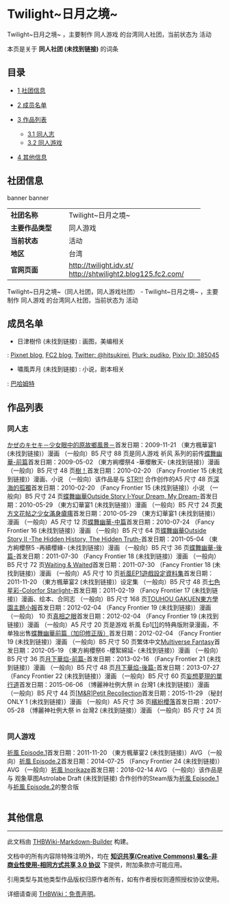 # Twilight~日月之境~

<!-- source html: G:\repos\THBWiki-Markdown-Builder\THBWikiMarkdown\Temp\main\8\8c\ns0%3ATwilight%7E%E6%97%A5%E6%9C%88%E4%B9%8B%E5%A2%83%7E.html -->

Twilight~日月之境~ ，主要制作 同人游戏 的台湾同人社团，当前状态为 活动

本页是关于 **同人社团 (未找到链接)** 的词条
## 目录

- [1 社团信息](#社团信息)
- [2 成员名单](#成员名单)
- [3 作品列表](#作品列表)

  - [3.1 同人志](#同人志)
  - [3.2 同人游戏](#同人游戏)



- [4 其他信息](#其他信息)




## 社团信息
[](./文件-Twilight~日月之境~banner.jpg.md)  [](./文件-Twilight~日月之境~banner.jpg.md)banner
[](./文件-Twilight~日月之境~banner2.gif.md)  [](./文件-Twilight~日月之境~banner2.gif.md)banner

<table><tbody><tr><td style="width:120px"><b>社团名称</b></td><td style="min-width:300px"> Twilight~日月之境~ </td></tr><tr><td><b>主要作品类型</b></td><td>同人游戏</td></tr><tr><td><b>当前状态</b></td><td>活动</td></tr><tr><td><b>地区</b></td><td>台湾</td></tr><tr><td><b>官网页面</b></td><td><a rel="nofollow" class="external free" href="http://twilight.idv.st/">http://twilight.idv.st/</a> <br><a rel="nofollow" class="external free" href="http://shtwilight2.blog125.fc2.com/">http://shtwilight2.blog125.fc2.com/</a></td></tr></tbody></table>

Twilight~日月之境~（同人社团，同人游戏社团） - Twilight~日月之境~ ，主要制作 同人游戏 的台湾同人社团，当前状态为 活动
## 成员名单
- 日津樹伶 (未找到链接)&#160;: 画图，美编相关

: [Pixnet blog](http://hitsukirei.pixnet.net/blog), [FC2 blog](http://hitsukirei.blog118.fc2.com/), [Twitter: @hitsukirei](https://twitter.com/hitsukirei), [Plurk: pudiko](https://www.plurk.com/pudiko), [Pixiv ID: 385045](https://www.pixiv.net/users/385045)

- 嘯風弄月 (未找到链接)&#160;: 小说，剧本相关

: [巴哈姆特](http://home.gamer.com.tw/homeindex.php?owner=hayui)　

## 作品列表
### 同人志
[](./かぜのキセキ－少女眼中的原故鄉風景－.md)[かぜのキセキ－少女眼中的原故鄉風景－](./かぜのキセキ－少女眼中的原故鄉風景－.md)首发日期：2009-11-21 （東方楓華宴1 (未找到链接)）漫画 （一般向）B5&#160;尺寸 88&#160;页是同人游戏 祈风 系列的前传[](./蝶舞幽華-前篇.md)[蝶舞幽華-前篇](./蝶舞幽華-前篇.md)首发日期：2009-05-02 （東方絢櫻祭4 -華櫻散天- (未找到链接)）漫画 （一般向）B5&#160;尺寸 48&#160;页[](./樹！.md)[樹！](./樹！.md)首发日期：2010-02-20 （Fancy Frontier 15 (未找到链接)）漫画、​小说 （一般向）该作品是与 [STR!!!](./STR!!!.md) 合作创作的A5&#160;尺寸 48&#160;页[](./深海的孤獨.md)[深海的孤獨](./深海的孤獨.md)首发日期：2010-02-20 （Fancy Frontier 15 (未找到链接)）小说 （一般向）B5&#160;尺寸 24&#160;页[](./蝶舞幽華Outside_Story_I-Your_Dream,_My_Dream-.md)[蝶舞幽華Outside Story I-Your Dream, My Dream-](./蝶舞幽華Outside_Story_I-Your_Dream,_My_Dream-.md)首发日期：2010-05-29 （東方幻華宴1 (未找到链接)）漫画 （一般向）B5&#160;尺寸 24&#160;页[](./東方文花帖之少女滿身瘡痍.md)[東方文花帖之少女滿身瘡痍](./東方文花帖之少女滿身瘡痍.md)首发日期：2010-05-29 （東方幻華宴1 (未找到链接)）漫画 （一般向）A5&#160;尺寸 12&#160;页[](./蝶舞幽華-中篇.md)[蝶舞幽華-中篇](./蝶舞幽華-中篇.md)首发日期：2010-07-24 （Fancy Frontier 16 (未找到链接)）漫画 （一般向）B5&#160;尺寸 64&#160;页[](./蝶舞幽華Outside_Story_II_-The_Hidden_History,_The_Hidden_Truth-.md)[蝶舞幽華Outside Story II -The Hidden History, The Hidden Truth-](./蝶舞幽華Outside_Story_II_-The_Hidden_History,_The_Hidden_Truth-.md)首发日期：2011-05-04 （東方絢櫻祭5 -再續櫻緣- (未找到链接)）漫画 （一般向）B5&#160;尺寸 36&#160;页[](./蝶舞幽華-後篇-.md)[蝶舞幽華-後篇-](./蝶舞幽華-後篇-.md)首发日期：2011-07-30 （Fancy Frontier 18 (未找到链接)）漫画 （一般向）B5&#160;尺寸 72&#160;页[](./Waiting_&_Waited.md)[Waiting &amp; Waited](./Waiting_&_Waited.md)首发日期：2011-07-30 （Fancy Frontier 18 (未找到链接)）漫画 （一般向）A5&#160;尺寸 10&#160;页[](./祈風EP1遊戲設定資料集.md)[祈風EP1遊戲設定資料集](./祈風EP1遊戲設定資料集.md)首发日期：2011-11-20 （東方楓華宴2 (未找到链接)）设定集 （一般向）B5&#160;尺寸 48&#160;页[](./七色星彩-Colorfor_Starlight-.md)[七色星彩-Colorfor Starlight-](./七色星彩-Colorfor_Starlight-.md)首发日期：2011-02-19 （Fancy Frontier 17 (未找到链接)）漫画、​绘本、​合同志 （一般向）B5&#160;尺寸 168&#160;页[](./TOUHOU_GAKUEN東方學園主題小報.md)[TOUHOU GAKUEN東方學園主題小報](./TOUHOU_GAKUEN東方學園主題小報.md)首发日期：2012-02-04 （Fancy Frontier 19 (未找到链接)）漫画 （一般向） 10&#160;页[](./真相之眼.md)[真相之眼](./真相之眼.md)首发日期：2012-02-04 （Fancy Frontier 19 (未找到链接)）漫画 （一般向）A5&#160;尺寸 20&#160;页是游戏 祈風 Ep1[[1]](https://thwiki.cc/祈風_Episode.1)的特典版附录漫画，不单独出售[](./蝶舞幽華前篇（加印修正版）.md)[蝶舞幽華前篇（加印修正版）](./蝶舞幽華前篇（加印修正版）.md)首发日期：2012-02-04 （Fancy Frontier 19 (未找到链接)）漫画 （一般向）B5&#160;尺寸 50&#160;页繁体中文[](./Multiverse_Fantasy.md)[Multiverse Fantasy](./Multiverse_Fantasy.md)首发日期：2012-05-19 （東方絢櫻祭6 -櫻絮綿延- (未找到链接)）漫画 （一般向）B5&#160;尺寸 36&#160;页[](./月下華焰-前篇-.md)[月下華焰-前篇-](./月下華焰-前篇-.md)首发日期：2013-02-16 （Fancy Frontier 21 (未找到链接)）漫画 （一般向）B5&#160;尺寸 48&#160;页[](./月下華焰-後篇-.md)[月下華焰-後篇-](./月下華焰-後篇-.md)首发日期：2013-07-27 （Fancy Frontier 22 (未找到链接)）漫画 （一般向）B5&#160;尺寸 60&#160;页[](./妄想夢現的單行道.md)[妄想夢現的單行道](./妄想夢現的單行道.md)首发日期：2015-06-06 （博麗神社例大祭 in 台灣1 (未找到链接)）漫画 （一般向）B5&#160;尺寸 44&#160;页[](./［M&R］Petit_Recollection.md)[[M&amp;R]Petit Recollection](./［M&R］Petit_Recollection.md)首发日期：2015-11-29 （秘封ONLY 1 (未找到链接)）漫画 （一般向）A5&#160;尺寸 36&#160;页[](./繽紛櫻落.md)[繽紛櫻落](./繽紛櫻落.md)首发日期：2017-05-28 （博麗神社例大祭 in 台灣2 (未找到链接)）漫画 （一般向）B5&#160;尺寸 24&#160;页
<table><style data-mw-deduplicate="TemplateStyles:r686458">.mw-parser-output .simple_work{display:grid;min-height:calc(120px + 0.5rem);grid-template-columns:calc(120px + 0.5rem)1fr;grid-template-rows:auto 1fr;grid-template-areas:"cover title""cover props";overflow:hidden}.mw-parser-output .simple_work-cover{grid-area:cover;align-self:center;justify-self:center;overflow:hidden;max-width:100%;max-height:100%;padding:0.25rem;word-break:break-all}.mw-parser-output .simple_work-cover a.new{display:block;text-align:center;padding:0.25rem}.mw-parser-output .simple_work-title{grid-area:title;margin-top:0.25rem;padding-left:0.25rem;font-weight:bold}.mw-parser-output .simple_work-props{grid-area:props;padding-left:0.25rem}.mw-parser-output .simple_work-prop{margin:0.125rem 0}</style>

<link rel="mw-deduplicated-inline-style" href="mw-data:TemplateStyles:r686458">

<link rel="mw-deduplicated-inline-style" href="mw-data:TemplateStyles:r686458">

<link rel="mw-deduplicated-inline-style" href="mw-data:TemplateStyles:r686458">

<link rel="mw-deduplicated-inline-style" href="mw-data:TemplateStyles:r686458">

<link rel="mw-deduplicated-inline-style" href="mw-data:TemplateStyles:r686458">

<link rel="mw-deduplicated-inline-style" href="mw-data:TemplateStyles:r686458">

<link rel="mw-deduplicated-inline-style" href="mw-data:TemplateStyles:r686458">

<link rel="mw-deduplicated-inline-style" href="mw-data:TemplateStyles:r686458">

<link rel="mw-deduplicated-inline-style" href="mw-data:TemplateStyles:r686458">

<link rel="mw-deduplicated-inline-style" href="mw-data:TemplateStyles:r686458">

<link rel="mw-deduplicated-inline-style" href="mw-data:TemplateStyles:r686458">

<link rel="mw-deduplicated-inline-style" href="mw-data:TemplateStyles:r686458">

<link rel="mw-deduplicated-inline-style" href="mw-data:TemplateStyles:r686458">

<link rel="mw-deduplicated-inline-style" href="mw-data:TemplateStyles:r686458">

<link rel="mw-deduplicated-inline-style" href="mw-data:TemplateStyles:r686458">

<link rel="mw-deduplicated-inline-style" href="mw-data:TemplateStyles:r686458">

<link rel="mw-deduplicated-inline-style" href="mw-data:TemplateStyles:r686458">

<link rel="mw-deduplicated-inline-style" href="mw-data:TemplateStyles:r686458">

<link rel="mw-deduplicated-inline-style" href="mw-data:TemplateStyles:r686458">

<link rel="mw-deduplicated-inline-style" href="mw-data:TemplateStyles:r686458">

<link rel="mw-deduplicated-inline-style" href="mw-data:TemplateStyles:r686458">
</table>


### 同人游戏
[](./祈風_Episode.1.md)[祈風 Episode.1](./祈風_Episode.1.md)首发日期：2011-11-20 （東方楓華宴2 (未找到链接)）AVG （一般向）[](./祈風_Episode.2.md)[祈風 Episode.2](./祈風_Episode.2.md)首发日期：2014-07-25 （Fancy Frontier 24 (未找到链接)）AVG （一般向）[](./祈風_Inorikaze.md)[祈風 Inorikaze](./祈風_Inorikaze.md)首发日期：2018-02-14 AVG （一般向）该作品是与 观象草图Astrolabe Draft (未找到链接) 合作创作的Steam版为[祈風 Episode.1](./祈風_Episode.1.md)与[祈風 Episode.2](./祈風_Episode.2.md)的整合版
<table><link rel="mw-deduplicated-inline-style" href="mw-data:TemplateStyles:r686458">

<link rel="mw-deduplicated-inline-style" href="mw-data:TemplateStyles:r686458">

<link rel="mw-deduplicated-inline-style" href="mw-data:TemplateStyles:r686458">
</table>


## 其他信息




---

此文档由 [THBWiki-Markdown-Builder](https://github.com/Delsin-Yu/THBWiki-Markdown-Builder) 构建。

文档中的所有内容除特殊注明外，均在 [**知识共享(Creative Commons) 署名-非商业性使用-相同方式共享 3.0 协议**](https://creativecommons.org/licenses/by-sa/3.0/deed.zh-hans) 下提供，附加条款亦可能应用。

引用类型与其他类型作品版权归原作者所有，如有作者授权则遵照授权协议使用。

详细请查阅 [THBWiki：免责声明](https://thbwiki.cc/THBWiki:%E5%85%8D%E8%B4%A3%E5%A3%B0%E6%98%8E)。

